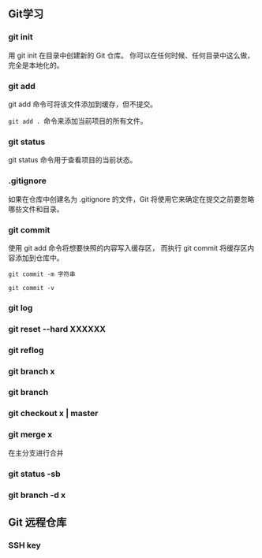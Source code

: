 ## Git学习

### git init

用 git init 在目录中创建新的 Git 仓库。 你可以在任何时候、任何目录中这么做，完全是本地化的。

### git add

git add 命令可将该文件添加到缓存，但不提交。

`git add . `命令来添加当前项目的所有文件。

### git status

git status 命令用于查看项目的当前状态。

### .gitignore

如果在仓库中创建名为 .gitignore 的文件，Git 将使用它来确定在提交之前要忽略哪些文件和目录。


### git commit

使用 git add 命令将想要快照的内容写入缓存区， 而执行 git commit 将缓存区内容添加到仓库中。

`git commit -m 字符串`

`git commit -v`

### git log

### git reset --hard XXXXXX

### git reflog

### git branch x

### git branch 

### git checkout x | master

### git merge x

在主分支进行合并

### git status -sb

### git branch -d x

## Git 远程仓库

### SSH key





